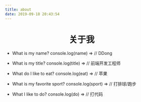 ```yaml
---
title: about
date: 2019-09-18 20:43:54
---
```


<h1 style="text-align: center">关于我</h1>

- What is my name?
console.log(name) => // DDong

- What is my title?
console.log(title) => // 前端开发工程师

- What do I like to eat?
console.log(eat) => // 苹果

- What is my favorite sport?
console.log(sport) => // 打排球/跑步

- What I like to do?
console.log(do) => // 打代码

